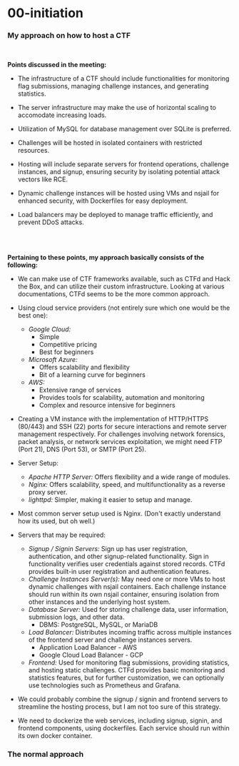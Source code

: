 # 00-initiation

<h3>My approach on how to host a CTF</h3>
<br>

<b>Points discussed in the meeting:</b>

- The infrastructure of a CTF should include functionalities for monitoring flag submissions, managing challenge instances, and generating statistics.

- The server infrastructure may make the use of horizontal scaling to accomodate increasing loads.

- Utilization of MySQL for database management over SQLite is preferred.

- Challenges will be hosted in isolated containers with restricted resources.

- Hosting will include separate servers for frontend operations, challenge instances, and signup, ensuring security by isolating potential attack vectors like RCE.

- Dynamic challenge instances will be hosted using VMs and nsjail for enhanced security, with Dockerfiles for easy deployment.

- Load balancers may be deployed to manage traffic efficiently, and prevent DDoS attacks.
<br>
<br>

<b>Pertaining to these points, my approach basically consists of the following:</b>

- We can make use of CTF frameworks available, such as CTFd and Hack the Box, and can utilize their custom infrastructure. Looking at various documentations, CTFd seems to be the more common approach.

- Using cloud service providers (not entirely sure which one would be the best one):
    - <i>Google Cloud:</i> 
        - Simple
        - Competitive pricing
        - Best for beginners
    - <i>Microsoft Azure:</i>
        - Offers scalability and flexibility
        - Bit of a learning curve for beginners
    - <i>AWS:</i>
        - Extensive range of services
        - Provides tools for scalability, automation and monitoring
        - Complex and resource intensive for beginners

- Creating a VM instance with the implementation of HTTP/HTTPS (80/443) and SSH (22) ports for secure interactions and remote server management respectively. For challenges involving network forensics, packet analysis, or network services exploitation, we might need FTP (Port 21), DNS (Port 53), or SMTP (Port 25).

- Server Setup:
    - <i>Apache HTTP Server:</i> Offers flexibility and a wide range of modules.
    - <i>Nginx:</i> Offers scalability, speed, and multifunctionality as a reverse proxy server.
    - <i>lighttpd:</i> Simpler, making it easier to setup and manage.
  
- Most common server setup used is Nginx. (Don't exactly understand how its used, but oh well.) 

- Servers that may be required:
    - <i>Signup / Signin Servers:</i> Sign up has user registration, authentication, and other signup-related functionality. Sign in functionality verifies user credentials against stored records. CTFd provides built-in user registration and authentication features.
    - <i>Challenge Instances Server(s):</i> May need one or more VMs to host dynamic challenges with nsjail containers. Each challenge instance should run within its own nsjail container, ensuring isolation from other instances and the underlying host system.
    - <i>Database Server:</i> Used for storing challenge data, user information, submission logs, and other data. 
        - DBMS: PostgreSQL, MySQL, or MariaDB
    - <i>Load Balancer:</i> Distributes incoming traffic across multiple instances of the frontend server and challenge instances servers. 
        - Application Load Balancer - AWS
        - Google Cloud Load Balancer - GCP
    - <i>Frontend:</i> Used for monitoring flag submissions, providing statistics, and hosting static challenges. CTFd provides basic monitoring and statistics features, but for further customization, we can optionally use technologies such as Prometheus and Grafana.

- We could probably combine the signup / signin and frontend servers to streamline the hosting process, but I am not too sure of this strategy.

- We need to dockerize the web services, including signup, signin, and frontend components, using dockerfiles. Each service should run within its own docker container.

<h3>The normal approach</h3>

